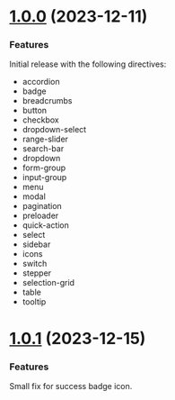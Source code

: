 <a name="1.0.0"></a>
# [1.0.0](https://github.com/Reloadly/reloadly-ui/compare/main...release/1.0.0) (2023-12-11)

### Features

Initial release with the following directives:

* accordion
* badge
* breadcrumbs
* button
* checkbox
* dropdown-select
* range-slider
* search-bar
* dropdown
* form-group
* input-group
* menu
* modal
* pagination
* preloader
* quick-action
* select
* sidebar
* icons
* switch
* stepper
* selection-grid
* table
* tooltip


<a name="1.0.1"></a>
# [1.0.1](https://github.com/Reloadly/reloadly-ui/compare/main...release/1.0.1) (2023-12-15)

### Features

Small fix for success badge icon.
